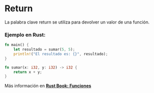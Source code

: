# Return
La palabra clave return se utiliza para devolver un valor de una función.
### Ejemplo en Rust:
```rust
fn main() {
    let resultado = sumar(5, 5);
    println!("El resultado es: {}", resultado);
}

fn sumar(x: i32, y: i32) -> i32 {
    return x + y;
}
```

Más información en [**Rust Book: Funciones**](https://rustlanges.github.io/rust-book-es/ch03-03-how-functions-work.html#funciones-con-valores-de-retorno)